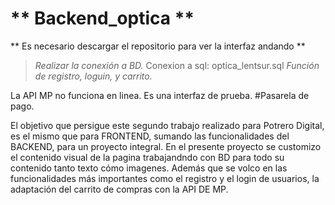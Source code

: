 # ** Backend_optica ** 
** Es necesario descargar el repositorio para ver la interfaz andando **

> *Realizar la conexión a BD.*
Conexion a sql: optica_lentsur.sql
*Función de registro, loguin, y carrito.*

La API MP no funciona en linea. Es una interfaz de prueba.
#Pasarela de pago.

El objetivo que persigue este segundo trabajo realizado para Potrero Digital, es el mismo que para FRONTEND, sumando las funcionalidades del BACKEND, para un proyecto integral.
En el presente proyecto se customizo el contenido visual de la pagina trabajandndo con BD para todo su contenido tanto texto cómo imagenes. Además que se volco en las funcionalidades más importantes como el registro y el login de usuarios, la adaptación del carrito de compras con la API DE MP. 
